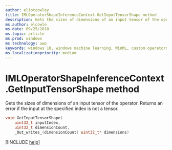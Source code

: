 ```yaml
---
author: eliotcowley
title: IMLOperatorShapeInferenceContext.GetInputTensorShape method
description: Gets the sizes of dimensions of an input tensor of the operator.
ms.author: elcowle
ms.date: 09/25/2018
ms.topic: article
ms.prod: windows
ms.technology: uwp
keywords: windows 10, windows machine learning, WinML, custom operators, GetInputTensorShape
ms.localizationpriority: medium
---
```


# IMLOperatorShapeInferenceContext.GetInputTensorShape method

Gets the sizes of dimensions of an input tensor of the operator. Returns an error if the input at the specified index is not a tensor.

```cpp
void GetInputTensorShape(
    uint32_t inputIndex,
    uint32_t dimensionCount,
    _Out_writes_(dimensionCount) uint32_t* dimensions)
```

[!INCLUDE [help](../includes/get-help.md)]